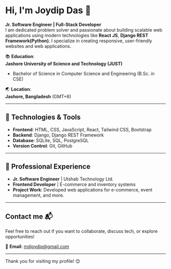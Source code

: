 # Hi, I'm Joydip Das 👋

**Jr. Software Engineer | Full-Stack Developer**  
I am dedicated problem solver and passionate about building scalable web applications using modern technologies like **React JS**, **Django REST Framework(Python)**. I specialize in creating responsive, user-friendly websites and web applications.  

📚 **Education**:  
**Jashore University of Science and Technology (JUST)**  
- Bachelor of Science in Computer Science and Engineering (B.Sc. in CSE)

🌏 **Location**:  
**Jashore, Bangladesh** (GMT+6)

---

## 🔧 Technologies & Tools
- **Frontend**: HTML, CSS, JavaScript, React, Tailwind CSS, Bootstrap
- **Backend**: Django, Django REST Framework
- **Database**: SQLite, SQL, PostgreSQL
- **Version Control**: Git, GitHub

---

## 💼 Professional Experience
- **Jr. Software Engineer** | Utshab Technology Ltd.  
- **Frontend Developer** | E-commerce and inventory systems
- **Project Work**: Developed web applications for e-commerce, event management, and more.

---

## Contact me 📬  
Feel free to reach out if you want to collaborate, discuss tech, or explore opportunities!

📧 **Email**: [mdjoydip@gmail.com](mailto:mdjoydip@gmail.com)  


---

Thank you for visiting my profile! 😊
